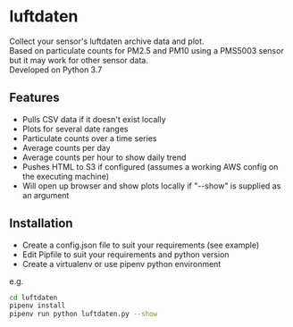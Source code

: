 # luftdaten
Collect your sensor's luftdaten archive data and plot.<br>
Based on particulate counts for PM2.5 and PM10 using a PMS5003 sensor but it may work for other sensor data.<br>
Developed on Python 3.7

## Features

* Pulls CSV data if it doesn't exist locally
* Plots for several date ranges
* Particulate counts over a time series
* Average counts per day
* Average counts per hour to show daily trend
* Pushes HTML to S3 if configured (assumes a working AWS config on the executing machine)
* Will open up browser and show plots locally if "--show" is supplied as an argument

## Installation

* Create a config.json file to suit your requirements (see example)
* Edit Pipfile to suit your requirements and python version 
* Create a virtualenv or use pipenv python environment

e.g.

```bash
cd luftdaten
pipenv install
pipenv run python luftdaten.py --show
```



